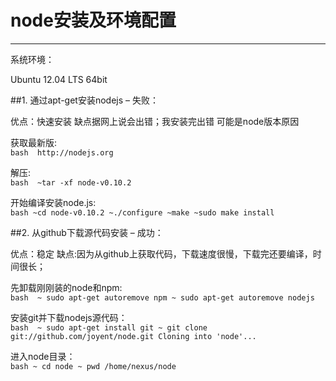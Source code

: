# node安装及环境配置

------
系统环境：

Ubuntu 12.04 LTS 64bit

##1. 通过apt-get安装nodejs – 失败：

优点：快速安装 缺点据网上说会出错；我安装完出错 可能是node版本原因

获取最新版:<br/>
    ```bash 
    http://nodejs.org
    ```
    
解压: <br/>
    ```bash 
    ~tar -xf node-v0.10.2 
    ```
    
开始编译安装node.js:<br/>
    ```bash
    ~cd node-v0.10.2
    ~./configure
    ~make
    ~sudo make install 
    ```
    
##2. 从github下载源代码安装 – 成功：

优点：稳定 缺点:因为从github上获取代码，下载速度很慢，下载完还要编译，时间很长；

先卸载刚刚装的node和npm: <br/>
    ```bash 
    ~ sudo apt-get autoremove npm
    ~ sudo apt-get autoremove nodejs
    ```
    
安装git并下载nodejs源代码： <br/>
    ```bash 
    ~ sudo apt-get install git
    ~ git clone git://github.com/joyent/node.git
    Cloning into 'node'...
    ```
    
进入node目录： <br/>
    ```bash
    ~ cd node
    ~ pwd
    /home/nexus/node 
    ```
    
